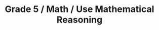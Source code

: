 ---
title: "Grade 5 / Math / Use Mathematical Reasoning"
subject: "math"
grade: "5"
area: "umr"
next_steps:
  - instructions: "With your student, cut one paper plate into 4 equal parts and another into 6 equal parts. Color parts of each plate and describe them as fractions of the whole. Add the fractions together."
  - instructions: "With your student, cut one paper plate into 4 equal parts and another into 6 equal parts. Color parts of each plate and describe them as fractions of the whole. Explain how the fractions compare."
  - instructions: "With your student, cut one paper plate into 4 equal parts and another into 6 equal parts. Discuss how pieces from each circle can be divided further so each circle has the same-sized pieces."
---
